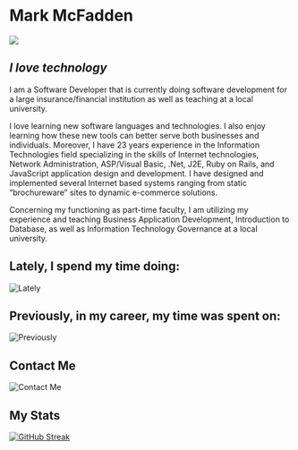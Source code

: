 # Mark McFadden

![](https://m2web.herokuapp.com/images/meGithub.PNG)

## *I love technology*

I am a Software Developer that is currently doing software development
for a large insurance/financial institution as well as teaching at a
local university.

I love learning new software languages and technologies. I also enjoy
learning how these new tools can better serve both businesses and
individuals. Moreover, I have 23 years experience in the Information
Technologies field specializing in the skills of Internet technologies,
Network Administration, ASP/Visual Basic, .Net, J2E, Ruby on Rails, and
JavaScript application design and development. I have designed and
implemented several Internet based systems ranging from static
“brochureware” sites to dynamic e-commerce solutions.

Concerning my functioning as part-time faculty, I am utilizing my
experience and teaching Business Application Development, Introduction
to Database, as well as Information Technology Governance at a local
university.

## Lately, I spend my time doing:

![Lately](https://m2web.herokuapp.com/images/latelyGithub.PNG)

## Previously, in my career, my time was spent on:

![Previously](https://m2web.herokuapp.com/images/previousGithub.PNG)

## Contact Me

![Contact Me](https://m2web.herokuapp.com/images/contactGithub.PNG)

## My Stats

[![GitHub Streak](http://github-readme-streak-stats.herokuapp.com?user=m2web&theme=dark&hide_border=true&date_format=M%20j%5B%2C%20Y%5D)](https://git.io/streak-stats)